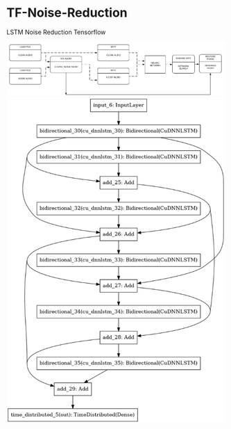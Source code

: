 # TF-Noise-Reduction
LSTM Noise Reduction Tensorflow

![Ststem Overview](/images/System_Overview.png)
![Model Layers](/images/layers.png)

